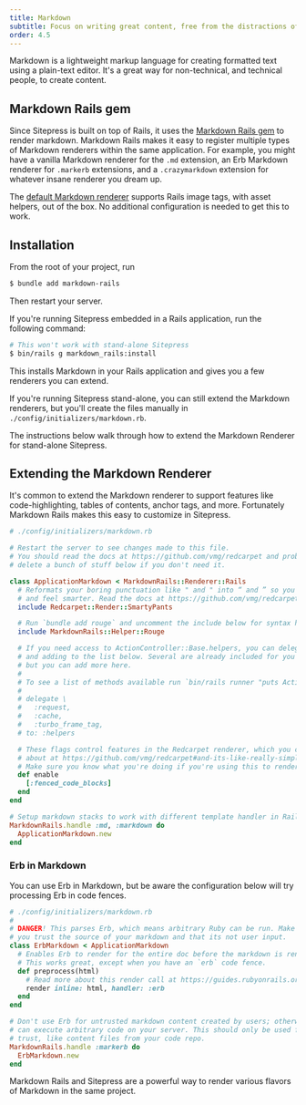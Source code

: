 ```yaml
---
title: Markdown
subtitle: Focus on writing great content, free from the distractions of HTML
order: 4.5
---
```


Markdown is a lightweight markup language for creating formatted text using a plain-text editor. It's a great way for non-technical, and technical people, to create content.

## Markdown Rails gem

Since Sitepress is built on top of Rails, it uses the [Markdown Rails gem](https://github.com/sitepress/markdown-rails) to render markdown. Markdown Rails makes it easy to register multiple types of Markdown renderers within the same application. For example, you might have a vanilla Markdown renderer for the `.md` extension, an Erb Markdown renderer for `.markerb` extensions, and a `.crazymarkdown` extension for whatever insane renderer you dream up.

The [default Markdown renderer](https://github.com/sitepress/markdown-rails/blob/main/lib/markdown-rails/renderer/rails.rb) supports Rails image tags, with asset helpers, out of the box. No additional configuration is needed to get this to work.

## Installation

From the root of your project, run

```sh
$ bundle add markdown-rails
```

Then restart your server.

If you're running Sitepress embedded in a Rails application, run the following command:

```sh
# This won't work with stand-alone Sitepress
$ bin/rails g markdown_rails:install
```

This installs Markdown in your Rails application and gives you a few renderers you can extend.

If you're running Sitepress stand-alone, you can still extend the Markdown renderers, but you'll create the files manually in `./config/initializers/markdown.rb`.

The instructions below walk through how to extend the Markdown Renderer for stand-alone Sitepress.

## Extending the Markdown Renderer

It's common to extend the Markdown renderer to support features like code-highlighting, tables of contents, anchor tags, and more. Fortunately Markdown Rails makes this easy to customize in Sitepress.

```ruby
# ./config/initializers/markdown.rb

# Restart the server to see changes made to this file.
# You should read the docs at https://github.com/vmg/redcarpet and probably
# delete a bunch of stuff below if you don't need it.

class ApplicationMarkdown < MarkdownRails::Renderer::Rails
  # Reformats your boring punctuation like " and " into “ and ” so you can look
  # and feel smarter. Read the docs at https://github.com/vmg/redcarpet#also-now-our-pants-are-much-smarter
  include Redcarpet::Render::SmartyPants

  # Run `bundle add rouge` and uncomment the include below for syntax highlighting
  include MarkdownRails::Helper::Rouge

  # If you need access to ActionController::Base.helpers, you can delegate by uncommenting
  # and adding to the list below. Several are already included for you in the `MarkdownRails::Renderer::Rails`,
  # but you can add more here.
  #
  # To see a list of methods available run `bin/rails runner "puts ActionController::Base.helpers.public_methods.sort"`
  #
  # delegate \
  #   :request,
  #   :cache,
  #   :turbo_frame_tag,
  # to: :helpers

  # These flags control features in the Redcarpet renderer, which you can read
  # about at https://github.com/vmg/redcarpet#and-its-like-really-simple-to-use
  # Make sure you know what you're doing if you're using this to render user inputs.
  def enable
    [:fenced_code_blocks]
  end
end

# Setup markdown stacks to work with different template handler in Rails.
MarkdownRails.handle :md, :markdown do
  ApplicationMarkdown.new
end
```

### Erb in Markdown

You can use Erb in Markdown, but be aware the configuration below will try processing Erb in code fences.

```ruby
# ./config/initializers/markdown.rb
#
# DANGER! This parses Erb, which means arbitrary Ruby can be run. Make sure
# you trust the source of your markdown and that its not user input.
class ErbMarkdown < ApplicationMarkdown
  # Enables Erb to render for the entire doc before the markdown is rendered.
  # This works great, except when you have an `erb` code fence.
  def preprocess(html)
    # Read more about this render call at https://guides.rubyonrails.org/layouts_and_rendering.html
    render inline: html, handler: :erb
  end
end

# Don't use Erb for untrusted markdown content created by users; otherwise they
# can execute arbitrary code on your server. This should only be used for input you
# trust, like content files from your code repo.
MarkdownRails.handle :markerb do
  ErbMarkdown.new
end
```

Markdown Rails and Sitepress are a powerful way to render various flavors of Markdown in the same project.
